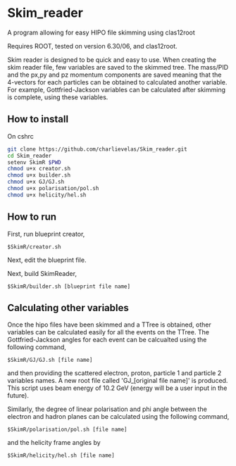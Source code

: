 # Skim_reader
A program allowing for easy HIPO file skimming using clas12root

Requires ROOT, tested on version 6.30/06, and clas12root.

Skim reader is designed to be quick and easy to use. When creating the skim reader file, few variables are saved to the skimmed tree. The mass/PID and the px,py and pz momentum components are saved meaning that the 4-vectors for each particles can be obtained to calculated another variable. For example, Gottfried-Jackson variables can be calculated after skimming is complete, using these variables.  

## How to install
On cshrc
```sh
git clone https://github.com/charlievelas/Skim_reader.git
cd Skim_reader
setenv SkimR $PWD
chmod u+x creator.sh
chmod u+x builder.sh
chmod u+x GJ/GJ.sh
chmod u+x polarisation/pol.sh
chmod u+x helicity/hel.sh
```

## How to run
First, run blueprint creator,

```
$SkimR/creator.sh
```
Next, edit the blueprint file.

Next, build SkimReader,

```
$SkimR/builder.sh [blueprint file name] 
```

## Calculating other variables
Once the hipo files have been skimmed and a TTree is obtained, other variables can be calculated easily for all the events on the TTree.
The Gottfried-Jackson angles for each event can be calcualted using the following command,

```
$SkimR/GJ/GJ.sh [file name]
```
and then providing the scattered electron, proton, particle 1 and particle 2 variables names. A new root file called 'GJ_[original file name]' is produced. This script uses beam energy of 10.2 GeV (energy will be a user input in the future).

Similarly, the degree of linear polarisation and phi angle between the electron and hadron planes can be calculated using the following command,
```
$SkimR/polarisation/pol.sh [file name]
```

and the helicity frame angles by

```
$SkimR/helicity/hel.sh [file name]
```
